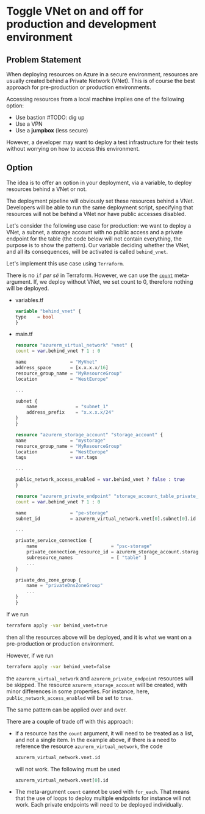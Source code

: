 # Toggle VNet on and off for production and development environment

## Problem Statement

When deploying resources on Azure in a secure environment, resources are usually created behind a Private Network (VNet). This is of course the best approach for pre-production or production environments.

Accessing resources from a local machine implies one of the following option:

- Use bastion #TODO: dig up
- Use a VPN
- Use a **jumpbox** (less secure)

However, a developer may want to deploy a test infrastructure for their tests without worrying on how to access this environment.

## Option

The idea is to offer an option in your deployment, via a variable, to deploy resources behind a VNet or not.

The deployment pipeline will obviously set these resources behind a VNet. Developers will be able to run the same deployment script, specifying that resources will not be behind a VNet nor have public accesses disabled.

Let's consider the following use case for production: we want to deploy a VNet, a subnet, a storage account with no public access and a private endpoint for the table (the code below will not contain everything, the purpose is to show the pattern). Our variable deciding whether the VNet, and all its consequences, will be activated is called `behind_vnet`.

Let's implement this use case using `Terraform`.

There is no `if` *per sé* in Terraform. However, we can use the [`count`](https://developer.hashicorp.com/terraform/language/meta-arguments/count) meta-argument. If, we deploy without VNet, we set count to 0, therefore nothing will be deployed.

- variables.tf

    ```terraform
    variable "behind_vnet" {
    type    = bool
    }
    ```

- main.tf

    ```terraform
    resource "azurerm_virtual_network" "vnet" {
    count = var.behind_vnet ? 1 : 0
    
    name                = "MyVnet"
    address_space       = [x.x.x.x/16]
    resource_group_name = "MyResourceGroup"
    location            = "WestEurope"

    ...

    subnet {
        name              = "subnet_1"
        address_prefix    = "x.x.x.x/24"
    }
    }

    resource "azurerm_storage_account" "storage_account" {
    name                = "mystorage"
    resource_group_name = "MyResourceGroup"
    location            = "WestEurope"
    tags                = var.tags

    ...

    public_network_access_enabled = var.behind_vnet ? false : true
    }

    resource "azurerm_private_endpoint" "storage_account_table_private_endpoint" {
    count = var.behind_vnet ? 1 : 0
    
    name                = "pe-storage"
    subnet_id           = azurerm_virtual_network.vnet[0].subnet[0].id
    
    ...

    private_service_connection {
        name                           = "psc-storage"
        private_connection_resource_id = azurerm_storage_account.storage_account.id
        subresource_names              = [ "table" ]
        ...
    }

    private_dns_zone_group {
        name = "privateDnsZoneGroup"
        ...
    }
    }
    ```

If we run

```bash
terraform apply -var behind_vnet=true
```

then all the resources above will be deployed, and it is what we want on a pre-production or production environment.

However, if we run

```bash
terraform apply -var behind_vnet=false
```

the `azurerm_virtual_network` and `azurerm_private_endpoint` resources will be skipped. The resource `azurerm_storage_account` will be created, with minor differences in some properties. For instance, here, `public_network_access_enabled` will be set to `true`.

The same pattern can be applied over and over.

There are a couple of trade off with this approach:

- if a resource has the `count` argument, it will need to be treated as a list, and not a single item. In the example above, if there is a need to reference the resource `azurerm_virtual_network`, the code

    ```terraform
    azurerm_virtual_network.vnet.id
    ```

    will not work. The following must be used

    ```terraform
    azurerm_virtual_network.vnet[0].id
    ```

- The meta-argument `count` cannot be used with `for_each`. That means that the use of loops to deploy multiple endpoints for instance will not work. Each private endpoints will need to be deployed individually.
